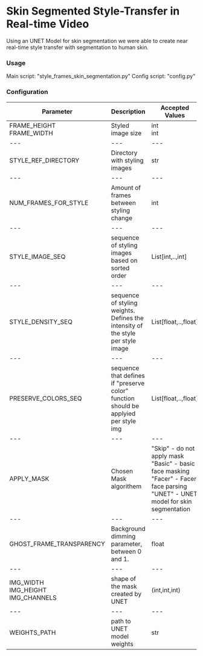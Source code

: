 # Skin Segmented Style-Transfer in Real-time Video
Using an UNET Model for skin segmentation we were able to create near real-time style transfer with segmentation to human skin.


### Usage

Main script: "style_frames_skin_segmentation.py" 
Config script: "config.py"

### Configuration
  Parameter  | Description | Accepted Values |
--- | --- |   --- | 
FRAME_HEIGHT <br /> FRAME_WIDTH | Styled image size | int <br /> int |
--- | --- |  --- | 
STYLE_REF_DIRECTORY | Directory with styling images | str |
--- | --- | --- | 
NUM_FRAMES_FOR_STYLE | Amount of frames between styling change | int |
--- | --- | --- | 
STYLE_IMAGE_SEQ | sequence of styling images based on sorted order | List[int,..,int] |
--- | --- | --- | 
STYLE_DENSITY_SEQ | sequence of styling weights. Defines the intensity of the style per style image | List[float,..,float] |
--- | --- | --- | 
PRESERVE_COLORS_SEQ | sequence that defines if "preserve color" function should be applyied per style img | List[float,..,float] |
--- | --- | --- | 
APPLY_MASK | Chosen Mask algorithem | "Skip" - do not apply mask <br /> "Basic" - basic face masking <br /> "Facer" - Facer face parsing <br /> "UNET" - UNET model for skin segmentation |
--- | --- | --- | 
GHOST_FRAME_TRANSPARENCY | Background dimming parameter, between 0 and 1.  | float |
--- | --- | --- | 
IMG_WIDTH  <br /> IMG_HEIGHT  <br /> IMG_CHANNELS  | shape of the mask created by UNET | (int,int,int) | 
--- | --- | --- | 
WEIGHTS_PATH | path to UNET model weights | str |


